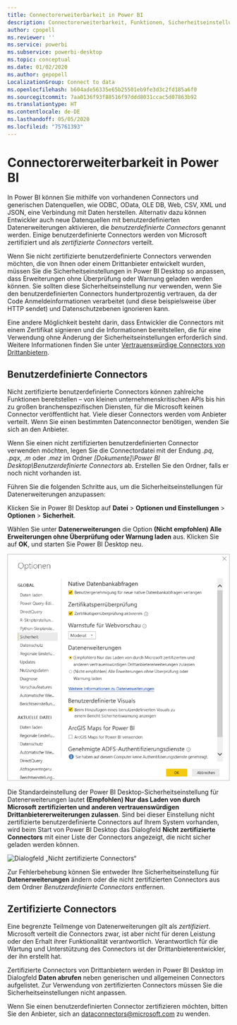 ```yaml
---
title: Connectorerweiterbarkeit in Power BI
description: Connectorerweiterbarkeit, Funktionen, Sicherheitseinstellungen und zertifizierte Connectors
author: cpopell
ms.reviewer: ''
ms.service: powerbi
ms.subservice: powerbi-desktop
ms.topic: conceptual
ms.date: 01/02/2020
ms.author: gepopell
LocalizationGroup: Connect to data
ms.openlocfilehash: b604ade56335e65b25501eb9fe3d3c2fd185a6f0
ms.sourcegitcommit: 7aa0136f93f88516f97ddd8031ccac5d07863b92
ms.translationtype: HT
ms.contentlocale: de-DE
ms.lasthandoff: 05/05/2020
ms.locfileid: "75761393"
---
```

# <a name="connector-extensibility-in-power-bi"></a>Connectorerweiterbarkeit in Power BI

In Power BI können Sie mithilfe von vorhandenen Connectors und generischen Datenquellen, wie ODBC, OData, OLE DB, Web, CSV, XML und JSON, eine Verbindung mit Daten herstellen. Alternativ dazu können Entwickler auch neue Datenquellen mit benutzerdefinierten Datenerweiterungen aktivieren, die *benutzerdefinierte Connectors* genannt werden. Einige benutzerdefinierte Connectors werden von Microsoft zertifiziert und als *zertifizierte Connectors* verteilt.

Wenn Sie nicht zertifizierte benutzerdefinierte Connectors verwenden möchten, die von Ihnen oder einem Drittanbieter entwickelt wurden, müssen Sie die Sicherheitseinstellungen in Power BI Desktop so anpassen, dass Erweiterungen ohne Überprüfung oder Warnung geladen werden können. Sie sollten diese Sicherheitseinstellung nur verwenden, wenn Sie den benutzerdefinierten Connectors hundertprozentig vertrauen, da der Code Anmeldeinformationen verarbeitet (und diese beispielsweise über HTTP sendet) und Datenschutzebenen ignorieren kann.

Eine andere Möglichkeit besteht darin, dass Entwickler die Connectors mit einem Zertifikat signieren und die Informationen bereitstellen, die für eine Verwendung ohne Änderung der Sicherheitseinstellungen erforderlich sind. Weitere Informationen finden Sie unter [Vertrauenswürdige Connectors von Drittanbietern](desktop-trusted-third-party-connectors.md).

## <a name="custom-connectors"></a>Benutzerdefinierte Connectors

Nicht zertifizierte benutzerdefinierte Connectors können zahlreiche Funktionen bereitstellen – von kleinen unternehmenskritischen APIs bis hin zu großen branchenspezifischen Diensten, für die Microsoft keinen Connector veröffentlicht hat. Viele dieser Connectors werden vom Anbieter verteilt. Wenn Sie einen bestimmten Datenconnector benötigen, wenden Sie sich an den Anbieter. 

Wenn Sie einen nicht zertifizierten benutzerdefinierten Connector verwenden möchten, legen Sie die Connectordatei mit der Endung *.pq*, *.pqx*, *.m* oder *.mez* im Ordner *\[Dokumente]\\Power BI Desktop\\Benutzerdefinierte Connectors* ab. Erstellen Sie den Ordner, falls er noch nicht vorhanden ist.

Führen Sie die folgenden Schritte aus, um die Sicherheitseinstellungen für Datenerweiterungen anzupassen:

Klicken Sie in Power BI Desktop auf **Datei** > **Optionen und Einstellungen** > **Optionen** > **Sicherheit**.

Wählen Sie unter **Datenerweiterungen** die Option **(Nicht empfohlen) Alle Erweiterungen ohne Überprüfung oder Warnung laden** aus. Klicken Sie auf **OK**, und starten Sie Power BI Desktop neu. 

![Nicht zertifizierte benutzerdefinierte Connectors in den Sicherheitsoptionen für Datenerweiterungen zulassen](media/desktop-connector-extensibility/data-extension-security-1.png)

Die Standardeinstellung der Power BI Desktop-Sicherheitseinstellung für Datenerweiterungen lautet **(Empfohlen) Nur das Laden von durch Microsoft zertifizierten und anderen vertrauenswürdigen Drittanbietererweiterungen zulassen**. Sind bei dieser Einstellung nicht zertifizierte benutzerdefinierte Connectors auf Ihrem System vorhanden, wird beim Start von Power BI Desktop das Dialogfeld **Nicht zertifizierte Connectors** mit einer Liste der Connectors angezeigt, die nicht sicher geladen werden können.

![Dialogfeld „Nicht zertifizierte Connectors“](media/desktop-connector-extensibility/data-extension-security-2.png)

Zur Fehlerbehebung können Sie entweder Ihre Sicherheitseinstellung für **Datenerweiterungen** ändern oder die nicht zertifizierten Connectors aus dem Ordner *Benutzerdefinierte Connectors* entfernen.

## <a name="certified-connectors"></a>Zertifizierte Connectors

Eine begrenzte Teilmenge von Datenerweiterungen gilt als *zertifiziert*. Microsoft verteilt die Connectors zwar, ist aber nicht für deren Leistung oder den Erhalt ihrer Funktionalität verantwortlich. Verantwortlich für die Wartung und Unterstützung des Connectors ist der Drittanbieterentwickler, der ihn erstellt hat. 

Zertifizierte Connectors von Drittanbietern werden in Power BI Desktop im Dialogfeld **Daten abrufen** neben generischen und allgemeinen Connectors aufgelistet. Zur Verwendung von zertifizierten Connectors müssen Sie die Sicherheitseinstellungen nicht anpassen.

Wenn Sie einen benutzerdefinierten Connector zertifizieren möchten, bitten Sie den Anbieter, sich an dataconnectors@microsoft.com zu wenden.
